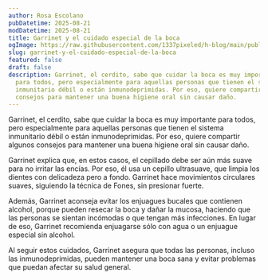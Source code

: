 ```yaml
---
author: Rosa Escolano
pubDatetime: 2025-08-21
modDatetime: 2025-08-21
title: Garrinet y el cuidado especial de la boca
ogImage: https://raw.githubusercontent.com/1337pixeled/h-blog/main/public/assets/garrinet6.webp
slug: garrinet-y-el-cuidado-especial-de-la-boca
featured: false
draft: false
description: Garrinet, el cerdito, sabe que cuidar la boca es muy importante
  para todos, pero especialmente para aquellas personas que tienen el sistema
  inmunitario débil o están inmunodeprimidas. Por eso, quiere compartir algunos
  consejos para mantener una buena higiene oral sin causar daño.
---
```

Garrinet, el cerdito, sabe que cuidar la boca es muy importante para todos, pero especialmente para aquellas personas que tienen el sistema inmunitario débil o están inmunodeprimidas. Por eso, quiere compartir algunos consejos para mantener una buena higiene oral sin causar daño.

Garrinet explica que, en estos casos, el cepillado debe ser aún más suave para no irritar las encías. Por eso, él usa un cepillo ultrasuave, que limpia los dientes con delicadeza pero a fondo. Garrinet hace movimientos circulares suaves, siguiendo la técnica de Fones, sin presionar fuerte.

Además, Garrinet aconseja evitar los enjuagues bucales que contienen alcohol, porque pueden resecar la boca y dañar la mucosa, haciendo que las personas se sientan incómodas o que tengan más infecciones. En lugar de eso, Garrinet recomienda enjuagarse sólo con agua o un enjuague especial sin alcohol.

Al seguir estos cuidados, Garrinet asegura que todas las personas, incluso las inmunodeprimidas, pueden mantener una boca sana y evitar problemas que puedan afectar su salud general.